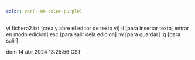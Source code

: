 ```yaml
---
color: var(--mk-color-purple)
---
```

vi fichero2.txt     [crea y abre el editor de texto vi]
	:i   [para insertar texto, entrar en modo edicion]
	esc   [para salir dela edicion]
	:w     [para guardar]
	:q     [para salir]

dom 14 abr 2024 13:25:56 CST